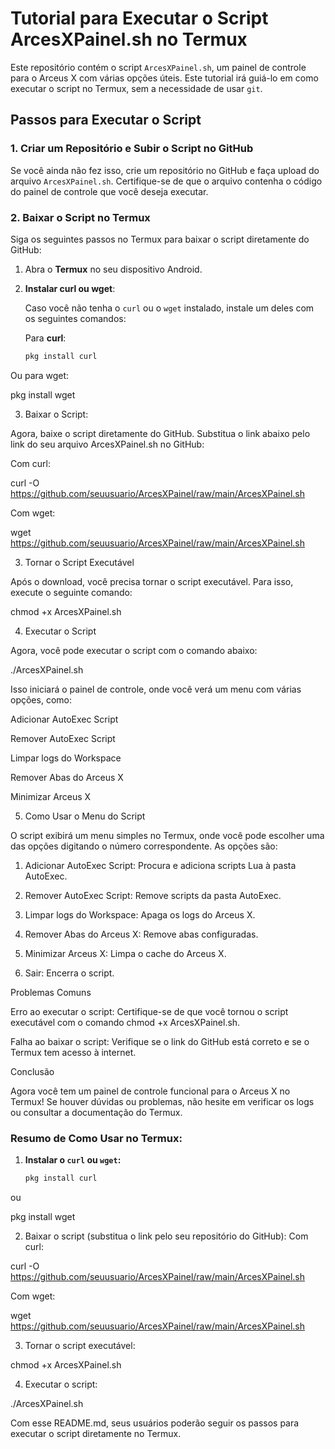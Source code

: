 # Tutorial para Executar o Script ArcesXPainel.sh no Termux

Este repositório contém o script `ArcesXPainel.sh`, um painel de controle para o Arceus X com várias opções úteis. Este tutorial irá guiá-lo em como executar o script no Termux, sem a necessidade de usar `git`.

## Passos para Executar o Script

### 1. **Criar um Repositório e Subir o Script no GitHub**

Se você ainda não fez isso, crie um repositório no GitHub e faça upload do arquivo `ArcesXPainel.sh`. Certifique-se de que o arquivo contenha o código do painel de controle que você deseja executar.

### 2. **Baixar o Script no Termux**

Siga os seguintes passos no Termux para baixar o script diretamente do GitHub:

1. Abra o **Termux** no seu dispositivo Android.

2. **Instalar curl ou wget**:

   Caso você não tenha o `curl` ou o `wget` instalado, instale um deles com os seguintes comandos:

   Para **curl**:
   ```bash
   pkg install curl

Ou para wget:

pkg install wget

3. Baixar o Script:

Agora, baixe o script diretamente do GitHub. Substitua o link abaixo pelo link do seu arquivo ArcesXPainel.sh no GitHub:

Com curl:

curl -O https://github.com/seuusuario/ArcesXPainel/raw/main/ArcesXPainel.sh

Com wget:

wget https://github.com/seuusuario/ArcesXPainel/raw/main/ArcesXPainel.sh



3. Tornar o Script Executável

Após o download, você precisa tornar o script executável. Para isso, execute o seguinte comando:

chmod +x ArcesXPainel.sh

4. Executar o Script

Agora, você pode executar o script com o comando abaixo:

./ArcesXPainel.sh

Isso iniciará o painel de controle, onde você verá um menu com várias opções, como:

Adicionar AutoExec Script

Remover AutoExec Script

Limpar logs do Workspace

Remover Abas do Arceus X

Minimizar Arceus X


5. Como Usar o Menu do Script

O script exibirá um menu simples no Termux, onde você pode escolher uma das opções digitando o número correspondente. As opções são:

1. Adicionar AutoExec Script: Procura e adiciona scripts Lua à pasta AutoExec.


2. Remover AutoExec Script: Remove scripts da pasta AutoExec.


3. Limpar logs do Workspace: Apaga os logs do Arceus X.


4. Remover Abas do Arceus X: Remove abas configuradas.


5. Minimizar Arceus X: Limpa o cache do Arceus X.


6. Sair: Encerra o script.



Problemas Comuns

Erro ao executar o script: Certifique-se de que você tornou o script executável com o comando chmod +x ArcesXPainel.sh.

Falha ao baixar o script: Verifique se o link do GitHub está correto e se o Termux tem acesso à internet.


Conclusão

Agora você tem um painel de controle funcional para o Arceus X no Termux! Se houver dúvidas ou problemas, não hesite em verificar os logs ou consultar a documentação do Termux.

### Resumo de Como Usar no Termux:

1. **Instalar o `curl` ou `wget`:**
   ```bash
   pkg install curl

ou

pkg install wget

2. Baixar o script (substitua o link pelo seu repositório do GitHub): Com curl:

curl -O https://github.com/seuusuario/ArcesXPainel/raw/main/ArcesXPainel.sh

Com wget:

wget https://github.com/seuusuario/ArcesXPainel/raw/main/ArcesXPainel.sh


3. Tornar o script executável:

chmod +x ArcesXPainel.sh


4. Executar o script:

./ArcesXPainel.sh



Com esse README.md, seus usuários poderão seguir os passos para executar o script diretamente no Termux.

